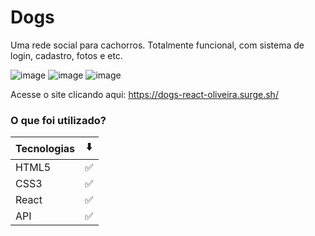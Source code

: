 # Dogs
Uma rede social para cachorros. Totalmente funcional, com sistema de login, cadastro, fotos e etc.

![image](https://user-images.githubusercontent.com/98242025/182241591-f52e5cc9-fdb8-4dbd-b980-9e3d183da9cf.png)
![image](https://user-images.githubusercontent.com/98242025/182241449-72cc4a62-218d-46cf-9351-dbf124506f53.png)
![image](https://user-images.githubusercontent.com/98242025/182241488-64f28cba-1a29-47e4-b7e1-b90074ade4a8.png)


Acesse o site clicando aqui: https://dogs-react-oliveira.surge.sh/


### O que foi utilizado? 
Tecnologias  |  ⬇️
--------- | ------
HTML5 | ✅	
CSS3 | ✅	
React  | ✅	
API  | ✅	


 
